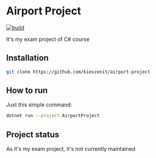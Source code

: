# Airport Project

[![build](https://github.com/kievzenit/airport-project/actions/workflows/ci-build.yml/badge.svg?branch=main&event=push)](https://github.com/kievzenit/airport-project/actions/workflows/ci-build.yml)

It's my exam project of C# course

## Installation

```bash
git clone https://github.com/kievzenit/airport-project
```

## How to run

Just this simple command:
```bash
dotnet run --project AirportProject
```

## Project status

As it's my exam project, it's not currently maintained
